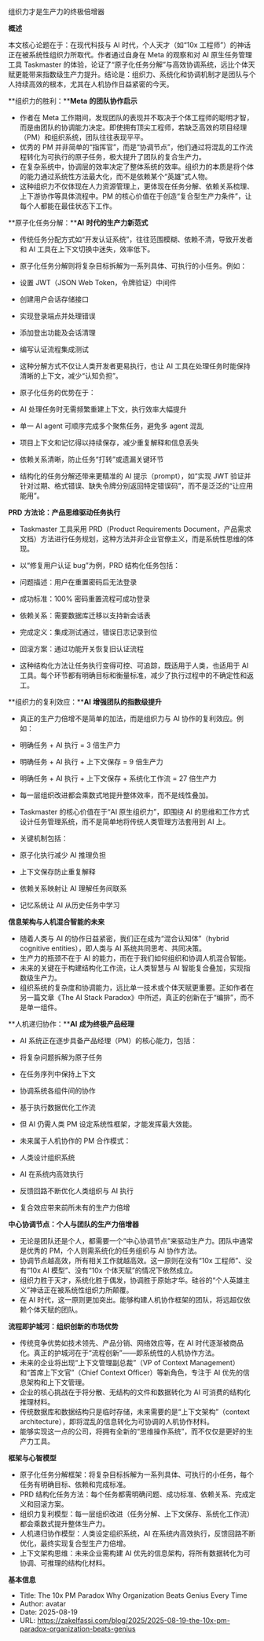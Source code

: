 组织力才是生产力的终极倍增器

  

**概述**

  

本文核心论题在于：在现代科技与 AI 时代，个人天才（如“10x 工程师”）的神话正在被系统性组织力所取代。作者通过自身在 Meta 的观察和对 AI 原生任务管理工具 Taskmaster 的体验，论证了“原子化任务分解”与高效协调系统，远比个体天赋更能带来指数级生产力提升。结论是：组织力、系统化和协调机制才是团队与个人持续高效的根本，尤其在人机协作日益紧密的今天。

  

**组织力的胜利：****Meta** **的团队协作启示**

- 作者在 Meta 工作期间，发现团队的表现并不取决于个体工程师的聪明才智，而是由团队的协调能力决定。即使拥有顶尖工程师，若缺乏高效的项目经理（PM）和组织系统，团队往往表现平平。
- 优秀的 PM 并非简单的“指挥官”，而是“协调节点”，他们通过将混乱的工作流程转化为可执行的原子任务，极大提升了团队的复合生产力。
- 在复杂系统中，协调层的效率决定了整体系统的效率。组织力的本质是将个体的能力通过系统性方法最大化，而不是依赖某个“英雄”式人物。
- 这种组织力不仅体现在人力资源管理上，更体现在任务分解、依赖关系梳理、上下游协作等具体流程中。PM 的核心价值在于创造“复合型生产力条件”，让每个人都能在最佳状态下工作。

  

**原子化任务分解：****AI** **时代的生产力新范式**

- 传统任务分配方式如“开发认证系统”，往往范围模糊、依赖不清，导致开发者和 AI 工具在上下文切换中迷失，效率低下。
- 原子化任务分解则将复杂目标拆解为一系列具体、可执行的小任务。例如：

- 设置 JWT（JSON Web Token，令牌验证）中间件
- 创建用户会话存储接口
- 实现登录端点并处理错误
- 添加登出功能及会话清理
- 编写认证流程集成测试

- 这种分解方式不仅让人类开发者更易执行，也让 AI 工具在处理任务时能保持清晰的上下文，减少“认知负担”。
- 原子化任务的优势在于：

- AI 处理任务时无需频繁重建上下文，执行效率大幅提升
- 单一 AI agent 可顺序完成多个聚焦任务，避免多 agent 混乱
- 项目上下文和记忆得以持续保存，减少重复解释和信息丢失
- 依赖关系清晰，防止任务“打转”或遗漏关键环节

- 结构化的任务分解还带来更精准的 AI 提示（prompt），如“实现 JWT 验证并针对过期、格式错误、缺失令牌分别返回特定错误码”，而不是泛泛的“让应用能用”。

  

**PRD** **方法论：产品思维驱动任务执行**

- Taskmaster 工具采用 PRD（Product Requirements Document，产品需求文档）方法进行任务规划，这种方法并非企业官僚主义，而是系统性思维的体现。
- 以“修复用户认证 bug”为例，PRD 结构化任务包括：

- 问题描述：用户在重置密码后无法登录
- 成功标准：100% 密码重置流程可成功登录
- 依赖关系：需要数据库迁移以支持新会话表
- 完成定义：集成测试通过，错误日志记录到位
- 回滚方案：通过功能开关恢复旧认证流程

- 这种结构化方法让任务执行变得可控、可追踪，既适用于人类，也适用于 AI 工具。每个环节都有明确目标和衡量标准，减少了执行过程中的不确定性和返工。

  

**组织力的复利效应：****AI** **增强团队的指数级提升**

- 真正的生产力倍增不是简单的加法，而是组织力与 AI 协作的复利效应。例如：

- 明确任务 + AI 执行 = 3 倍生产力
- 明确任务 + AI 执行 + 上下文保存 = 9 倍生产力
- 明确任务 + AI 执行 + 上下文保存 + 系统化工作流 = 27 倍生产力

- 每一层组织改进都会乘数式地提升整体效率，而不是线性叠加。
- Taskmaster 的核心价值在于“AI 原生组织力”，即围绕 AI 的思维和工作方式设计任务管理系统，而不是简单地将传统人类管理方法套用到 AI 上。
- 关键机制包括：

- 原子化执行减少 AI 推理负担
- 上下文保存防止重复解释
- 依赖关系映射让 AI 理解任务间联系
- 记忆系统让 AI 从历史任务中学习

  

**信息架构与人机混合智能的未来**

- 随着人类与 AI 的协作日益紧密，我们正在成为“混合认知体”（hybrid cognitive entities），即人类与 AI 系统共同思考、共同决策。
- 生产力的瓶颈不在于 AI 的能力，而在于我们如何组织和协调人机混合智能。
- 未来的关键在于构建结构化工作流，让人类智慧与 AI 智能复合叠加，实现指数级生产力。
- 组织系统的复杂度和协调能力，远比单一技术或个体天赋更重要。正如作者在另一篇文章《The AI Stack Paradox》中所述，真正的创新在于“编排”，而不是单一组件。

  

**人机递归协作：****AI** **成为终极产品经理**

- AI 系统正在逐步具备产品经理（PM）的核心能力，包括：

- 将复杂问题拆解为原子任务
- 在任务序列中保持上下文
- 协调系统各组件间的协作
- 基于执行数据优化工作流

- 但 AI 仍需人类 PM 设定系统性框架，才能发挥最大效能。
- 未来属于人机协作的 PM 合作模式：

- 人类设计组织系统
- AI 在系统内高效执行
- 反馈回路不断优化人类组织与 AI 执行
- 复合效应带来前所未有的生产力倍增

  

**中心协调节点：个人与团队的生产力倍增器**

- 无论是团队还是个人，都需要一个“中心协调节点”来驱动生产力。团队中通常是优秀的 PM，个人则需系统化的任务组织与 AI 协作方法。
- 协调节点越高效，所有相关工作就越高效。这一原则在没有“10x 工程师”、没有“10x AI 模型”、没有“10x 个体天赋”的情况下依然成立。
- 组织力胜于天才，系统化胜于偶发，协调胜于原始才华。硅谷的“个人英雄主义”神话正在被系统性组织力所颠覆。
- 在 AI 时代，这一原则更加突出。能够构建人机协作框架的团队，将远超仅依赖个体天赋的团队。

  

**流程即护城河：组织创新的市场优势**

- 传统竞争优势如技术领先、产品分销、网络效应等，在 AI 时代逐渐被商品化。真正的护城河在于“流程创新”——即系统性的人机协作方法。
- 未来的企业将出现“上下文管理副总裁”（VP of Context Management）和“首席上下文官”（Chief Context Officer）等新角色，专注于 AI 优先的信息架构和上下文管理。
- 企业的核心挑战在于将分散、无结构的文件和数据转化为 AI 可消费的结构化推理材料。
- 传统数据库和数据结构只是临时存储，未来需要的是“上下文架构”（context architecture），即将混乱的信息转化为可协调的人机协作材料。
- 能够实现这一点的公司，将拥有全新的“思维操作系统”，而不仅仅是更好的生产力工具。

  

**框架与心智模型**

- 原子化任务分解框架：将复杂目标拆解为一系列具体、可执行的小任务，每个任务有明确目标、依赖和完成标准。
- PRD 结构化任务方法：每个任务都需明确问题、成功标准、依赖关系、完成定义和回滚方案。
- 组织力复利模型：每一层组织改进（任务分解、上下文保存、系统化工作流）都会乘数式提升整体生产力。
- 人机递归协作模型：人类设定组织系统，AI 在系统内高效执行，反馈回路不断优化，最终实现复合型生产力倍增。
- 上下文架构思维：未来企业需构建 AI 优先的信息架构，将所有数据转化为可协调、可推理的结构化材料。

  

**基本信息**

- Title: The 10x PM Paradox Why Organization Beats Genius Every Time
- Author: avatar
- Date: 2025-08-19
- URL: https://zakelfassi.com/blog/2025/2025-08-19-the-10x-pm-paradox-organization-beats-genius
